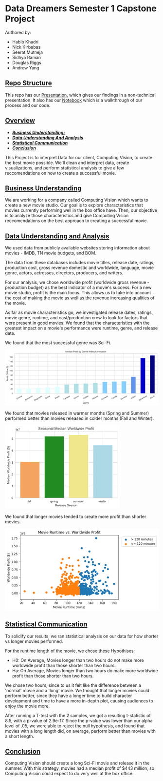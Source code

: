 # Data Dreamers Semester 1 Capstone Project
Authored by:
- Habib Khadri
- Nick Kirbabas
- Seerat Mutneja
- Sidhya Raman
- Douglas Riggs
- Andrew Yang

## <ins>Repo Structure</ins>
This repo has our [Presentation](./pdfs/Presentation.pdf), which gives our findings in a non-technical presentation. It also has our [Notebook](./student.ipynb) which is a walkthrough of our process and our code.


## <ins>Overview</ins>
* [***Business Understanding:***](#business-understanding)
* [***Data Understanding And Analysis***](#data-understanding-and-analysis)
* [***Statistical Communication***](#statistical-communication)
* [***Conclusion***](#conclusion)

This Project is to interpret Data for our client, Computing Vision, to create the best movie possible. We'll clean and interpret data, create visualizations, and perform statistical analysis to give a few reccomendations on how to create a successful movie.

## <ins>Business Understanding</ins>

We are working for a company called Computing Vision which wants to create a new movie studio. Our goal is to explore characteristics that movies currently performing well in the box office have. Then, our objective is to analyze those characteristics and give Computing Vision reccomendations on the best approach to creating a successful movie.

## <ins>Data Understanding and Analysis</ins>

We used data from publicly available websites storing information about movies - IMDB, TN movie budgets, and BOM.

The data from these databases includes movie titles, release date, ratings, production cost, gross revenue domestic and worldwide, language, movie genre, actors, actresses, directors, producers, and writers.

For our analysis, we chose worldwide profit (worldwide gross revenue - production budget) as the best indicator of a movie's success. For a new movie studio, profit is the main focus. This allows us to take into account the cost of making the movie as well as the revenue increasing qualities of the movie.

As far as movie characteristics go, we investigated release dates, ratings, movie genre, runtime, and cast/production crew to look for factors that were present in good movies. We found that the characteristics with the greatest impact on a movie's performance were runtime, genre, and release date.

We found that the most successful genre was Sci-Fi.

![Genre Graph](./images/median_net_profit_no_animation.png)

We found that movies released in warmer months (Spring and Summer) performed better than movies released in colder months (Fall and Winter).

![Season Graph](./images/seasonal_profit.png)

We found that longer movies tended to create more profit than shorter movies.

![Runtime Graph](./images/runtime_profit.png)


## <ins>Statistical Communication</ins>

To solidify our results, we ran statistical analysis on our data for how shorter vs longer movies performed.

For the runtime length of the movie, we chose these Hypothises:
- H0: On Average, Movies longer than two hours do not make more worldwide profit than those shorter than two hours.
- Ha: On Average, Movies longer than two hours do make more worldwide profit than those shorter than two hours.

We chose two hours, since to us it felt like the difference between a 'normal' movie and a 'long' movie. We thought that longer movies could perform better, since they have a longer time to build character development and time to have a more in-depth plot, causing audiences to enjoy the movie more.

After running a T-test with the 2 samples, we got a resulting t-statistic of 8.5, with a p-value of 2.9e-17. Since the p-value was lower than our alpha level of .05, we were able to reject the null hypothesis, and found that movies with a long length did, on average, perform better than movies with a short length.

## <ins>Conclusion</ins>

Computing Vision should create a long Sci-Fi movie and release it in the summer. With this strategy, movies had a median profit of $443 million, so Computing Vision could expect to do very well at the box office.
